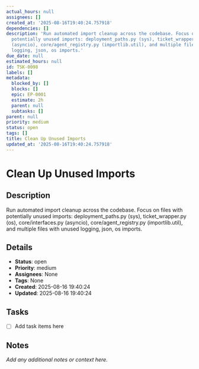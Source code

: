 ```yaml
---
actual_hours: null
assignees: []
created_at: '2025-08-16T19:40:24.757918'
dependencies: []
description: 'Run automated import cleanup across the codebase. Focus on files with
  potentially unused imports: deployment_paths.py (sys), ticket_wrapper.py (os), core/interfaces.py
  (asyncio), core/agent_registry.py (importlib.util), and multiple files with unused
  logging, json, os imports.'
due_date: null
estimated_hours: null
id: TSK-0098
labels: []
metadata:
  blocked_by: []
  blocks: []
  epic: EP-0001
  estimate: 2h
  parent: null
  subtasks: []
parent: null
priority: medium
status: open
tags: []
title: Clean Up Unused Imports
updated_at: '2025-08-16T19:40:24.757918'
---
```


# Clean Up Unused Imports

## Description
Run automated import cleanup across the codebase. Focus on files with potentially unused imports: deployment_paths.py (sys), ticket_wrapper.py (os), core/interfaces.py (asyncio), core/agent_registry.py (importlib.util), and multiple files with unused logging, json, os imports.

## Details
- **Status**: open
- **Priority**: medium
- **Assignees**: None
- **Tags**: None
- **Created**: 2025-08-16 19:40:24
- **Updated**: 2025-08-16 19:40:24

## Tasks
- [ ] Add task items here

## Notes
_Add any additional notes or context here._
